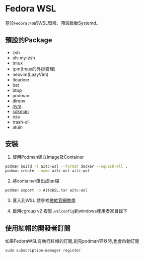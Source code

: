 # Fedora WSL
基於`Fedora:40`的WSL環境，預設啟動Systemd。

## 預設的Package
- zsh
- oh-my-zsh
- tmux
- tpm(tmux的外掛管理)
- neovim(LazyVim)
- tleadeer
- bat
- btop
- podman
- direnv
- [nvm](https://github.com/nvm-sh/nvm)
- [sdkman](https://sdkman.io/)
- eza
- trash-cli
- atuin

## 安裝
1. 使用Podman建立Image及Container
  ```bash
  podman build -t aitc-wsl --format docker --squash-all .
  podman create --name aitc-wsl aitc-wsl
  ```

2. 將container匯出成tar檔
  ```bash
  podman export -o AitcWSL.tar aitc-wsl
  ```

3. 匯入到WSL
請參考[微軟官網教學](https://learn.microsoft.com/zh-tw/windows/wsl/use-custom-distro#import-the-tar-file-into-wsl)

4. 啟用cgroup v2
複製`.wslconfig`到windows使用者家目錄下

## 使用紅帽的開發者訂閱
如果FedoraWSL有執行紅帽的訂閱,創見podman容器時,也會啟動訂閱
```shell
sudo subscription-manager register
```
